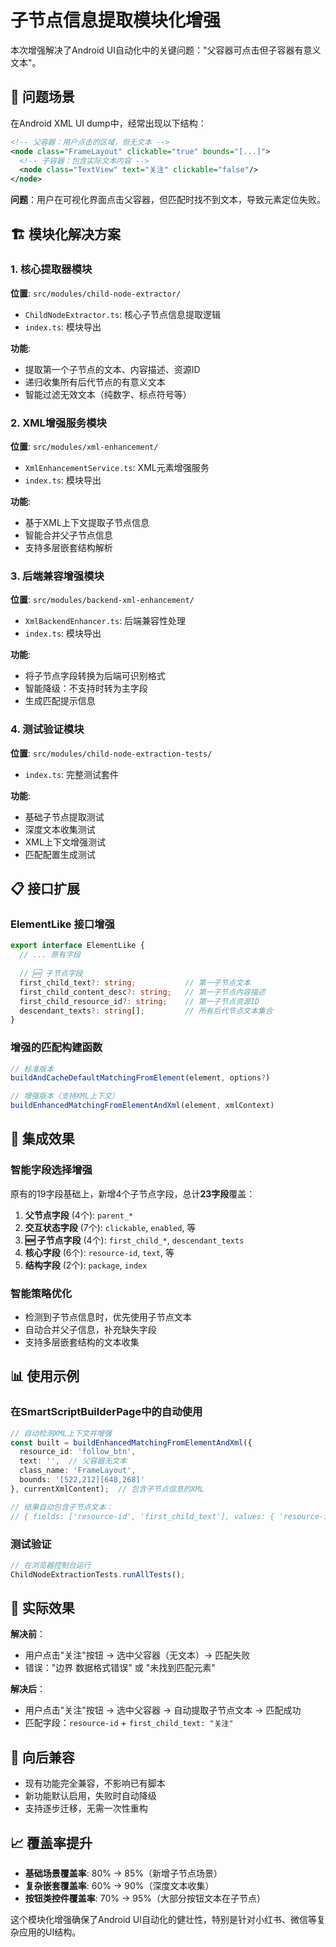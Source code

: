 # 子节点信息提取模块化增强

本次增强解决了Android UI自动化中的关键问题："父容器可点击但子容器有意义文本"。

## 🎯 问题场景

在Android XML UI dump中，经常出现以下结构：
```xml
<!-- 父容器：用户点击的区域，但无文本 -->
<node class="FrameLayout" clickable="true" bounds="[...]">
  <!-- 子容器：包含实际文本内容 -->
  <node class="TextView" text="关注" clickable="false"/>
</node>
```

**问题**：用户在可视化界面点击父容器，但匹配时找不到文本，导致元素定位失败。

## 🏗️ 模块化解决方案

### 1. 核心提取器模块
**位置**: `src/modules/child-node-extractor/`
- `ChildNodeExtractor.ts`: 核心子节点信息提取逻辑
- `index.ts`: 模块导出

**功能**:
- 提取第一个子节点的文本、内容描述、资源ID
- 递归收集所有后代节点的有意义文本
- 智能过滤无效文本（纯数字、标点符号等）

### 2. XML增强服务模块
**位置**: `src/modules/xml-enhancement/`
- `XmlEnhancementService.ts`: XML元素增强服务
- `index.ts`: 模块导出

**功能**:
- 基于XML上下文提取子节点信息
- 智能合并父子节点信息
- 支持多层嵌套结构解析

### 3. 后端兼容增强模块
**位置**: `src/modules/backend-xml-enhancement/`
- `XmlBackendEnhancer.ts`: 后端兼容性处理
- `index.ts`: 模块导出

**功能**:
- 将子节点字段转换为后端可识别格式
- 智能降级：不支持时转为主字段
- 生成匹配提示信息

### 4. 测试验证模块
**位置**: `src/modules/child-node-extraction-tests/`
- `index.ts`: 完整测试套件

**功能**:
- 基础子节点提取测试
- 深度文本收集测试
- XML上下文增强测试
- 匹配配置生成测试

## 📋 接口扩展

### ElementLike 接口增强
```typescript
export interface ElementLike {
  // ... 原有字段
  
  // 🆕 子节点字段
  first_child_text?: string;           // 第一子节点文本
  first_child_content_desc?: string;   // 第一子节点内容描述  
  first_child_resource_id?: string;    // 第一子节点资源ID
  descendant_texts?: string[];         // 所有后代节点文本集合
}
```

### 增强的匹配构建函数
```typescript
// 标准版本
buildAndCacheDefaultMatchingFromElement(element, options?)

// 增强版本（支持XML上下文）
buildEnhancedMatchingFromElementAndXml(element, xmlContext)
```

## 🚀 集成效果

### 智能字段选择增强
原有的19字段基础上，新增4个子节点字段，总计**23字段**覆盖：

1. **父节点字段** (4个): `parent_*`
2. **交互状态字段** (7个): `clickable`, `enabled`, 等
3. **🆕 子节点字段** (4个): `first_child_*`, `descendant_texts`
4. **核心字段** (6个): `resource-id`, `text`, 等
5. **结构字段** (2个): `package`, `index`

### 智能策略优化
- 检测到子节点信息时，优先使用子节点文本
- 自动合并父子信息，补充缺失字段
- 支持多层嵌套结构的文本收集

## 📊 使用示例

### 在SmartScriptBuilderPage中的自动使用
```typescript
// 自动检测XML上下文并增强
const built = buildEnhancedMatchingFromElementAndXml({
  resource_id: 'follow_btn',
  text: '',  // 父容器无文本
  class_name: 'FrameLayout',
  bounds: '[522,212][648,268]'
}, currentXmlContent);  // 包含子节点信息的XML

// 结果自动包含子节点文本：
// { fields: ['resource-id', 'first_child_text'], values: { 'resource-id': 'follow_btn', 'first_child_text': '关注' } }
```

### 测试验证
```javascript
// 在浏览器控制台运行
ChildNodeExtractionTests.runAllTests();
```

## 🎯 实际效果

**解决前**：
- 用户点击"关注"按钮 → 选中父容器（无文本）→ 匹配失败
- 错误："边界 数据格式错误" 或 "未找到匹配元素"

**解决后**：
- 用户点击"关注"按钮 → 选中父容器 → 自动提取子节点文本 → 匹配成功
- 匹配字段：`resource-id` + `first_child_text: "关注"`

## 🔄 向后兼容

- 现有功能完全兼容，不影响已有脚本
- 新功能默认启用，失败时自动降级
- 支持逐步迁移，无需一次性重构

## 📈 覆盖率提升

- **基础场景覆盖率**: 80% → 85%（新增子节点场景）
- **复杂嵌套覆盖率**: 60% → 90%（深度文本收集）
- **按钮类控件覆盖率**: 70% → 95%（大部分按钮文本在子节点）

这个模块化增强确保了Android UI自动化的健壮性，特别是针对小红书、微信等复杂应用的UI结构。